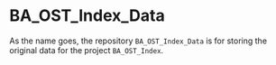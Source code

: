# BA_OST_Index_Data
As the name goes, the repository `BA_OST_Index_Data` is for storing the original data for the project `BA_OST_Index`.